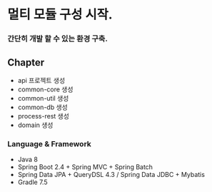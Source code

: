 # 멀티 모듈 구성 시작.


### 간단히 개발 할 수 있는 환경 구축. 
## Chapter
- api 프로젝트 생성 
- common-core 생성
- common-util 생성
- common-db 생성 
- process-rest 생성 
- domain 생성   
### Language & Framework
- Java 8
- Spring Boot 2.4 + Spring MVC + Spring Batch
- Spring Data JPA + QueryDSL 4.3 /  Spring Data JDBC + Mybatis
- Gradle 7.5

[comment]: <> (### Infra)

[comment]: <> (- AWS ECS Fargate)

[comment]: <> (- AWS RDS &#40;MariaDB 10.4&#41;, flyway)

[comment]: <> (- Application Load Balancer)

[comment]: <> (### CI/CD)

[comment]: <> (- GitHub Action CI/CD)


